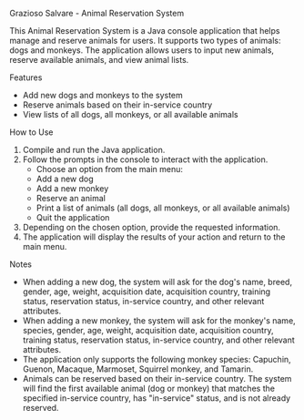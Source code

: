 Grazioso Salvare - Animal Reservation System

This Animal Reservation System is a Java console application that helps manage and reserve animals for users. It supports two types of animals: dogs and monkeys. The application allows users to input new animals, reserve available animals, and view animal lists.

Features
* Add new dogs and monkeys to the system
* Reserve animals based on their in-service country
* View lists of all dogs, all monkeys, or all available animals

How to Use
1. Compile and run the Java application.
2. Follow the prompts in the console to interact with the application.
    * Choose an option from the main menu:
    * Add a new dog
    * Add a new monkey
    * Reserve an animal
    * Print a list of animals (all dogs, all monkeys, or all available animals)
    * Quit the application
3. Depending on the chosen option, provide the requested information.
4. The application will display the results of your action and return to the main menu.

Notes
* When adding a new dog, the system will ask for the dog's name, breed, gender, age, weight, acquisition date, acquisition country, training status, reservation status, in-service country, and other relevant attributes.
* When adding a new monkey, the system will ask for the monkey's name, species, gender, age, weight, acquisition date, acquisition country, training status, reservation status, in-service country, and other relevant attributes.
* The application only supports the following monkey species: Capuchin, Guenon, Macaque, Marmoset, Squirrel monkey, and Tamarin.
* Animals can be reserved based on their in-service country. The system will find the first available animal (dog or monkey) that matches the specified in-service country, has "in-service" status, and is not already reserved.